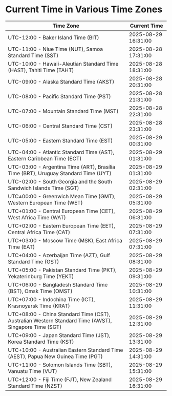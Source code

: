 # Current Time in Various Time Zones

| Time Zone | Current Time |
|-----------|--------------|
| UTC-12:00 - Baker Island Time (BIT) | 2025-08-29 16:31:00 |
| UTC-11:00 - Niue Time (NUT), Samoa Standard Time (SST) | 2025-08-28 17:31:00 |
| UTC-10:00 - Hawaii-Aleutian Standard Time (HAST), Tahiti Time (TAHT) | 2025-08-28 18:31:00 |
| UTC-09:00 - Alaska Standard Time (AKST) | 2025-08-28 20:31:00 |
| UTC-08:00 - Pacific Standard Time (PST) | 2025-08-28 21:31:00 |
| UTC-07:00 - Mountain Standard Time (MST) | 2025-08-28 22:31:00 |
| UTC-06:00 - Central Standard Time (CST) | 2025-08-28 23:31:00 |
| UTC-05:00 - Eastern Standard Time (EST) | 2025-08-29 00:31:00 |
| UTC-04:00 - Atlantic Standard Time (AST), Eastern Caribbean Time (ECT) | 2025-08-29 01:31:00 |
| UTC-03:00 - Argentina Time (ART), Brasília Time (BRT), Uruguay Standard Time (UYT) | 2025-08-29 01:31:00 |
| UTC-02:00 - South Georgia and the South Sandwich Islands Time (SGT) | 2025-08-29 02:31:00 |
| UTC±00:00 - Greenwich Mean Time (GMT), Western European Time (WET) | 2025-08-29 05:31:00 |
| UTC+01:00 - Central European Time (CET), West Africa Time (WAT) | 2025-08-29 06:31:00 |
| UTC+02:00 - Eastern European Time (EET), Central Africa Time (CAT) | 2025-08-29 07:31:00 |
| UTC+03:00 - Moscow Time (MSK), East Africa Time (EAT) | 2025-08-29 07:31:00 |
| UTC+04:00 - Azerbaijan Time (AZT), Gulf Standard Time (GST) | 2025-08-29 08:31:00 |
| UTC+05:00 - Pakistan Standard Time (PKT), Yekaterinburg Time (YEKT) | 2025-08-29 09:31:00 |
| UTC+06:00 - Bangladesh Standard Time (BST), Omsk Time (OMST) | 2025-08-29 10:31:00 |
| UTC+07:00 - Indochina Time (ICT), Krasnoyarsk Time (KRAT) | 2025-08-29 11:31:00 |
| UTC+08:00 - China Standard Time (CST), Australian Western Standard Time (AWST), Singapore Time (SGT) | 2025-08-29 12:31:00 |
| UTC+09:00 - Japan Standard Time (JST), Korea Standard Time (KST) | 2025-08-29 13:31:00 |
| UTC+10:00 - Australian Eastern Standard Time (AEST), Papua New Guinea Time (PGT) | 2025-08-29 14:31:00 |
| UTC+11:00 - Solomon Islands Time (SBT), Vanuatu Time (VUT) | 2025-08-29 15:31:00 |
| UTC+12:00 - Fiji Time (FJT), New Zealand Standard Time (NZST) | 2025-08-29 16:31:00 |
